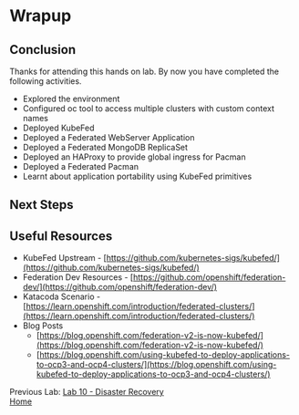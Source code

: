 # Wrapup

## Conclusion

Thanks for attending this hands on lab. By now you have completed the following activities.

* Explored the environment
* Configured oc tool to access multiple clusters with custom context names
* Deployed KubeFed
* Deployed a Federated WebServer Application
* Deployed a Federated MongoDB ReplicaSet
* Deployed an HAProxy to provide global ingress for Pacman
* Deployed a Federated Pacman
* Learnt about application portability using KubeFed primitives

## Next Steps

## Useful Resources

* KubeFed Upstream - [https://github.com/kubernetes-sigs/kubefed/](https://github.com/kubernetes-sigs/kubefed/)
* Federation Dev Resources - [https://github.com/openshift/federation-dev/](https://github.com/openshift/federation-dev/)
* Katacoda Scenario - [https://learn.openshift.com/introduction/federated-clusters/](https://learn.openshift.com/introduction/federated-clusters/)
* Blog Posts
  * [https://blog.openshift.com/federation-v2-is-now-kubefed/](https://blog.openshift.com/federation-v2-is-now-kubefed/)
  * [https://blog.openshift.com/using-kubefed-to-deploy-applications-to-ocp3-and-ocp4-clusters/](https://blog.openshift.com/using-kubefed-to-deploy-applications-to-ocp3-and-ocp4-clusters/)

Previous Lab: [Lab 10 - Disaster Recovery](./10.md)<br>
[Home](../README.md)
